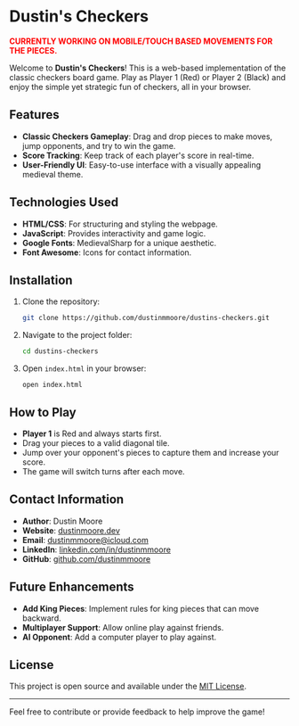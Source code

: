 # Dustin's Checkers

**<span style="color: red;">CURRENTLY WORKING ON MOBILE/TOUCH BASED MOVEMENTS FOR THE PIECES.</span>**

Welcome to **Dustin's Checkers**! This is a web-based implementation of the classic checkers board game. Play as Player 1 (Red) or Player 2 (Black) and enjoy the simple yet strategic fun of checkers, all in your browser.

## Features
- **Classic Checkers Gameplay**: Drag and drop pieces to make moves, jump opponents, and try to win the game.
- **Score Tracking**: Keep track of each player's score in real-time.
- **User-Friendly UI**: Easy-to-use interface with a visually appealing medieval theme.

## Technologies Used
- **HTML/CSS**: For structuring and styling the webpage.
- **JavaScript**: Provides interactivity and game logic.
- **Google Fonts**: MedievalSharp for a unique aesthetic.
- **Font Awesome**: Icons for contact information.

## Installation
1. Clone the repository:
   ```bash
   git clone https://github.com/dustinmmoore/dustins-checkers.git
   ```
2. Navigate to the project folder:
   ```bash
   cd dustins-checkers
   ```
3. Open `index.html` in your browser:
   ```
   open index.html
   ```

## How to Play
- **Player 1** is Red and always starts first.
- Drag your pieces to a valid diagonal tile.
- Jump over your opponent's pieces to capture them and increase your score.
- The game will switch turns after each move.

## Contact Information
- **Author**: Dustin Moore
- **Website**: [dustinmoore.dev](https://www.dustinmoore.dev)
- **Email**: [dustinmmoore@icloud.com](mailto:dustinmoore@icloud.com)
- **LinkedIn**: [linkedin.com/in/dustinmmoore](https://www.linkedin.com/in/dustinmmoore)
- **GitHub**: [github.com/dustinmmoore](https://github.com/dustinmmoore)

## Future Enhancements
- **Add King Pieces**: Implement rules for king pieces that can move backward.
- **Multiplayer Support**: Allow online play against friends.
- **AI Opponent**: Add a computer player to play against.

## License
This project is open source and available under the [MIT License](LICENSE).

---
Feel free to contribute or provide feedback to help improve the game!
